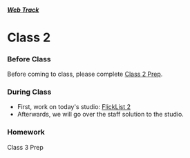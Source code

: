 ##### [Web Track](../..)

# Class 2

### Before Class
Before coming to class, please complete [Class 2 Prep](../class1-prep).

### During Class
* First, work on today's studio: [FlickList 2](../studios/flicklist-2)
* Afterwards, we will go over the staff solution to the studio.

### Homework
Class 3 Prep
